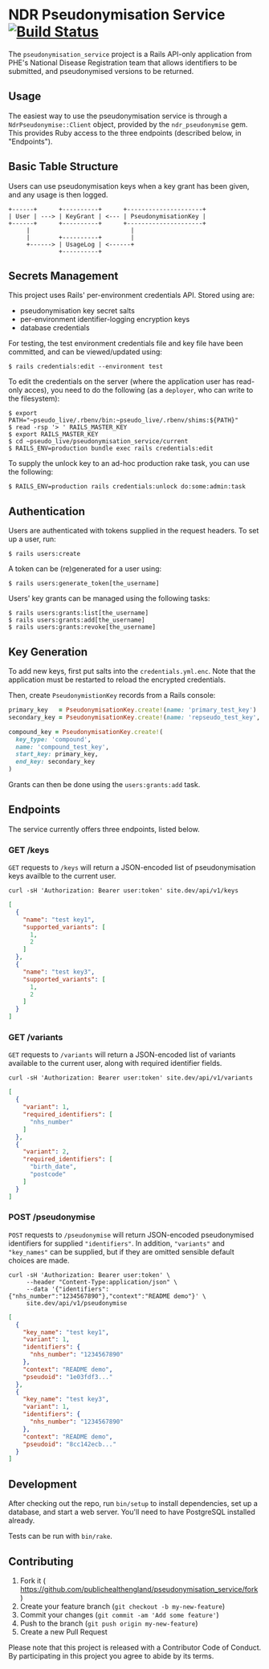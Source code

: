 # NDR Pseudonymisation Service [![Build Status](https://github.com/publichealthengland/pseudonymisation_service/workflows/Test/badge.svg)](https://github.com/publichealthengland/pseudonymisation_service/actions?query=workflow%3Atest)

The `pseudonymisation_service` project is a Rails API-only application from PHE's National Disease Registration team that allows identifiers to be submitted, and pseudonymised versions to be returned.

## Usage

The easiest way to use the pseudonymisation service is through a `NdrPseudonymise::Client` object,
provided by the `ndr_pseudonymise` gem. This provides Ruby access to the three endpoints (described below, in "Endpoints").

## Basic Table Structure

Users can use pseudonymisation keys when a key grant has been given,
and any usage is then logged.

```
+------+      +----------+      +---------------------+
| User | ---> | KeyGrant | <--- | PseudonymisationKey |
+------+      +----------+      +---------------------+
     |                            |
     |        +----------+        |
     +------> | UsageLog | <------+
              +----------+
```

## Secrets Management

This project uses Rails' per-environment credentials API. Stored using are:
* pseudonymisation key secret salts
* per-environment identifier-logging encryption keys
* database credentials

For testing, the test environment credentials file and key file have been committed,
and can be viewed/updated using:

```
$ rails credentials:edit --environment test
```

To edit the credentials on the server (where the application user has read-only acces),
you need to do the following (as a `deployer`, who can write to the filesystem):

```
$ export PATH="~pseudo_live/.rbenv/bin:~pseudo_live/.rbenv/shims:${PATH}"
$ read -rsp '> ' RAILS_MASTER_KEY
$ export RAILS_MASTER_KEY
$ cd ~pseudo_live/pseudonymisation_service/current
$ RAILS_ENV=production bundle exec rails credentials:edit
```

To supply the unlock key to an ad-hoc production rake task, you can use the following:

```
$ RAILS_ENV=production rails credentials:unlock do:some:admin:task
```

## Authentication

Users are authenticated with tokens supplied in the request headers.
To set up a user, run:

```
$ rails users:create
```

A token can be (re)generated for a user using:

```
$ rails users:generate_token[the_username]
```

Users' key grants can be managed using the following tasks:

```
$ rails users:grants:list[the_username]
$ rails users:grants:add[the_username]
$ rails users:grants:revoke[the_username]
```

## Key Generation

To add new keys, first put salts into the `credentials.yml.enc`.
Note that the application must be restarted to reload the encrypted credentials.

Then, create `PseudonymistionKey` records from a Rails console:

```ruby
primary_key   = PseudonymisationKey.create!(name: 'primary_test_key')
secondary_key = PseudonymisationKey.create!(name: 'repseudo_test_key', parent_key: primary_key)

compound_key = PseudonymisationKey.create!(
  key_type: 'compound',
  name: 'compound_test_key',
  start_key: primary_key,
  end_key: secondary_key
)
```

Grants can then be done using the `users:grants:add` task.

## Endpoints

The service currently offers three endpoints, listed below.

### GET /keys

`GET` requests to `/keys` will return a JSON-encoded list of pseudonymisation keys availble to the current user.

```
curl -sH 'Authorization: Bearer user:token' site.dev/api/v1/keys
```
```json
[
  {
    "name": "test key1",
    "supported_variants": [
      1,
      2
    ]
  },
  {
    "name": "test key3",
    "supported_variants": [
      1,
      2
    ]
  }
]
```

### GET /variants

`GET` requests to `/variants` will return a JSON-encoded list of variants available to the current user, along with required identifier fields.

```
curl -sH 'Authorization: Bearer user:token' site.dev/api/v1/variants
```
```json
[
  {
    "variant": 1,
    "required_identifiers": [
      "nhs_number"
    ]
  },
  {
    "variant": 2,
    "required_identifiers": [
      "birth_date",
      "postcode"
    ]
  }
]
```

### POST /pseudonymise

`POST` requests to `/pseudonymise` will return JSON-encoded pseudonymised identifiers for supplied `"identifiers"`.
In addition, `"variants"` and `"key_names"` can be supplied, but if they are omitted sensible default choices are made.

```
curl -sH 'Authorization: Bearer user:token' \
     --header "Content-Type:application/json" \
     --data '{"identifiers":{"nhs_number":"1234567890"},"context":"README demo"}' \
     site.dev/api/v1/pseudonymise
```
```json
[
  {
    "key_name": "test key1",
    "variant": 1,
    "identifiers": {
      "nhs_number": "1234567890"
    },
    "context": "README demo",
    "pseudoid": "1e03fdf3..."
  },
  {
    "key_name": "test key3",
    "variant": 1,
    "identifiers": {
      "nhs_number": "1234567890"
    },
    "context": "README demo",
    "pseudoid": "8cc142ecb..."
  }
]
```

## Development

After checking out the repo, run `bin/setup` to install dependencies, set up a database, and start a web server. You'll need to have PostgreSQL installed already.

Tests can be run with `bin/rake`.

## Contributing

1. Fork it ( https://github.com/publichealthengland/pseudonymisation_service/fork )
2. Create your feature branch (`git checkout -b my-new-feature`)
3. Commit your changes (`git commit -am 'Add some feature'`)
4. Push to the branch (`git push origin my-new-feature`)
5. Create a new Pull Request

Please note that this project is released with a Contributor Code of Conduct. By participating in this project you agree to abide by its terms.
